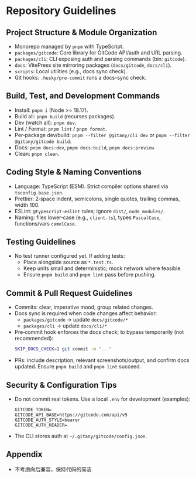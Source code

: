 # Repository Guidelines

## Project Structure & Module Organization
- Monorepo managed by `pnpm` with TypeScript.
- `packages/gitcode`: Core library for GitCode API/auth and URL parsing.
- `packages/cli`: CLI exposing auth and parsing commands (bin: `gitcode`).
- `docs`: VitePress site mirroring packages (`docs/gitcode`, `docs/cli`).
- `scripts`: Local utilities (e.g., docs sync check).
- Git hooks: `.husky/pre-commit` runs a docs-sync check.

## Build, Test, and Development Commands
- Install: `pnpm i` (Node >= 18.17).
- Build all: `pnpm build` (recurses packages).
- Dev (watch all): `pnpm dev`.
- Lint / Format: `pnpm lint` / `pnpm format`.
- Per‑package dev/build: `pnpm --filter @gitany/cli dev` or `pnpm --filter @gitany/gitcode build`.
- Docs: `pnpm docs:dev`, `pnpm docs:build`, `pnpm docs:preview`.
- Clean: `pnpm clean`.

## Coding Style & Naming Conventions
- Language: TypeScript (ESM). Strict compiler options shared via `tsconfig.base.json`.
- Prettier: 2‑space indent, semicolons, single quotes, trailing commas, width 100.
- ESLint: `@typescript-eslint` rules; ignore `dist/`, `node_modules/`.
- Naming: files lower‑case (e.g., `client.ts`), types `PascalCase`, functions/vars `camelCase`.

## Testing Guidelines
- No test runner configured yet. If adding tests:
  - Place alongside source as `*.test.ts`.
  - Keep units small and deterministic; mock network where feasible.
  - Ensure `pnpm build` and `pnpm lint` pass before pushing.

## Commit & Pull Request Guidelines
- Commits: clear, imperative mood; group related changes.
- Docs sync is required when code changes affect behavior:
  - `packages/gitcode` → update `docs/gitcode/*`
  - `packages/cli` → update `docs/cli/*`
- Pre‑commit hook enforces the docs check; to bypass temporarily (not recommended):
  ```bash
  SKIP_DOCS_CHECK=1 git commit -m "..."
  ```
- PRs: include description, relevant screenshots/output, and confirm docs updated. Ensure `pnpm build` and `pnpm lint` succeed.

## Security & Configuration Tips
- Do not commit real tokens. Use a local `.env` for development (examples):
  ```
  GITCODE_TOKEN=
  GITCODE_API_BASE=https://gitcode.com/api/v5
  GITCODE_AUTH_STYLE=bearer
  GITCODE_AUTH_HEADER=
  ```
- The CLI stores auth at `~/.gitany/gitcode/config.json`.

## Appendix

- 不考虑向后兼容，保持代码的简洁
